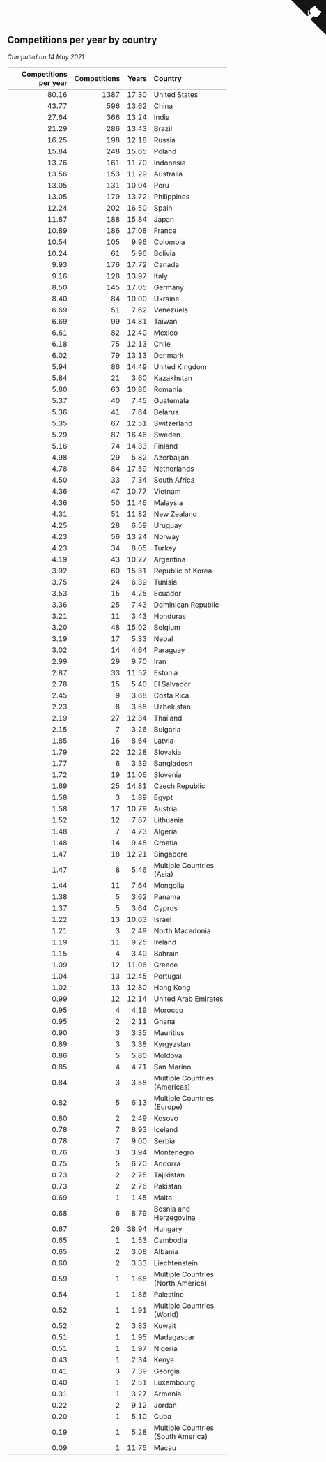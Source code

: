 ## Competitions per year by country

*Computed on 14 May 2021*

| Competitions per year | Competitions | Years | Country |
| ---: | ---: | ---: | :--- |
| 80.16 | 1387 | 17.30 | United States |
| 43.77 | 596 | 13.62 | China |
| 27.64 | 366 | 13.24 | India |
| 21.29 | 286 | 13.43 | Brazil |
| 16.25 | 198 | 12.18 | Russia |
| 15.84 | 248 | 15.65 | Poland |
| 13.76 | 161 | 11.70 | Indonesia |
| 13.56 | 153 | 11.29 | Australia |
| 13.05 | 131 | 10.04 | Peru |
| 13.05 | 179 | 13.72 | Philippines |
| 12.24 | 202 | 16.50 | Spain |
| 11.87 | 188 | 15.84 | Japan |
| 10.89 | 186 | 17.08 | France |
| 10.54 | 105 | 9.96 | Colombia |
| 10.24 | 61 | 5.96 | Bolivia |
| 9.93 | 176 | 17.72 | Canada |
| 9.16 | 128 | 13.97 | Italy |
| 8.50 | 145 | 17.05 | Germany |
| 8.40 | 84 | 10.00 | Ukraine |
| 6.69 | 51 | 7.62 | Venezuela |
| 6.69 | 99 | 14.81 | Taiwan |
| 6.61 | 82 | 12.40 | Mexico |
| 6.18 | 75 | 12.13 | Chile |
| 6.02 | 79 | 13.13 | Denmark |
| 5.94 | 86 | 14.49 | United Kingdom |
| 5.84 | 21 | 3.60 | Kazakhstan |
| 5.80 | 63 | 10.86 | Romania |
| 5.37 | 40 | 7.45 | Guatemala |
| 5.36 | 41 | 7.64 | Belarus |
| 5.35 | 67 | 12.51 | Switzerland |
| 5.29 | 87 | 16.46 | Sweden |
| 5.16 | 74 | 14.33 | Finland |
| 4.98 | 29 | 5.82 | Azerbaijan |
| 4.78 | 84 | 17.59 | Netherlands |
| 4.50 | 33 | 7.34 | South Africa |
| 4.36 | 47 | 10.77 | Vietnam |
| 4.36 | 50 | 11.46 | Malaysia |
| 4.31 | 51 | 11.82 | New Zealand |
| 4.25 | 28 | 6.59 | Uruguay |
| 4.23 | 56 | 13.24 | Norway |
| 4.23 | 34 | 8.05 | Turkey |
| 4.19 | 43 | 10.27 | Argentina |
| 3.92 | 60 | 15.31 | Republic of Korea |
| 3.75 | 24 | 6.39 | Tunisia |
| 3.53 | 15 | 4.25 | Ecuador |
| 3.36 | 25 | 7.43 | Dominican Republic |
| 3.21 | 11 | 3.43 | Honduras |
| 3.20 | 48 | 15.02 | Belgium |
| 3.19 | 17 | 5.33 | Nepal |
| 3.02 | 14 | 4.64 | Paraguay |
| 2.99 | 29 | 9.70 | Iran |
| 2.87 | 33 | 11.52 | Estonia |
| 2.78 | 15 | 5.40 | El Salvador |
| 2.45 | 9 | 3.68 | Costa Rica |
| 2.23 | 8 | 3.58 | Uzbekistan |
| 2.19 | 27 | 12.34 | Thailand |
| 2.15 | 7 | 3.26 | Bulgaria |
| 1.85 | 16 | 8.64 | Latvia |
| 1.79 | 22 | 12.28 | Slovakia |
| 1.77 | 6 | 3.39 | Bangladesh |
| 1.72 | 19 | 11.06 | Slovenia |
| 1.69 | 25 | 14.81 | Czech Republic |
| 1.58 | 3 | 1.89 | Egypt |
| 1.58 | 17 | 10.79 | Austria |
| 1.52 | 12 | 7.87 | Lithuania |
| 1.48 | 7 | 4.73 | Algeria |
| 1.48 | 14 | 9.48 | Croatia |
| 1.47 | 18 | 12.21 | Singapore |
| 1.47 | 8 | 5.46 | Multiple Countries (Asia) |
| 1.44 | 11 | 7.64 | Mongolia |
| 1.38 | 5 | 3.62 | Panama |
| 1.37 | 5 | 3.64 | Cyprus |
| 1.22 | 13 | 10.63 | Israel |
| 1.21 | 3 | 2.49 | North Macedonia |
| 1.19 | 11 | 9.25 | Ireland |
| 1.15 | 4 | 3.49 | Bahrain |
| 1.09 | 12 | 11.06 | Greece |
| 1.04 | 13 | 12.45 | Portugal |
| 1.02 | 13 | 12.80 | Hong Kong |
| 0.99 | 12 | 12.14 | United Arab Emirates |
| 0.95 | 4 | 4.19 | Morocco |
| 0.95 | 2 | 2.11 | Ghana |
| 0.90 | 3 | 3.35 | Mauritius |
| 0.89 | 3 | 3.38 | Kyrgyzstan |
| 0.86 | 5 | 5.80 | Moldova |
| 0.85 | 4 | 4.71 | San Marino |
| 0.84 | 3 | 3.58 | Multiple Countries (Americas) |
| 0.82 | 5 | 6.13 | Multiple Countries (Europe) |
| 0.80 | 2 | 2.49 | Kosovo |
| 0.78 | 7 | 8.93 | Iceland |
| 0.78 | 7 | 9.00 | Serbia |
| 0.76 | 3 | 3.94 | Montenegro |
| 0.75 | 5 | 6.70 | Andorra |
| 0.73 | 2 | 2.75 | Tajikistan |
| 0.73 | 2 | 2.76 | Pakistan |
| 0.69 | 1 | 1.45 | Malta |
| 0.68 | 6 | 8.79 | Bosnia and Herzegovina |
| 0.67 | 26 | 38.94 | Hungary |
| 0.65 | 1 | 1.53 | Cambodia |
| 0.65 | 2 | 3.08 | Albania |
| 0.60 | 2 | 3.33 | Liechtenstein |
| 0.59 | 1 | 1.68 | Multiple Countries (North America) |
| 0.54 | 1 | 1.86 | Palestine |
| 0.52 | 1 | 1.91 | Multiple Countries (World) |
| 0.52 | 2 | 3.83 | Kuwait |
| 0.51 | 1 | 1.95 | Madagascar |
| 0.51 | 1 | 1.97 | Nigeria |
| 0.43 | 1 | 2.34 | Kenya |
| 0.41 | 3 | 7.39 | Georgia |
| 0.40 | 1 | 2.51 | Luxembourg |
| 0.31 | 1 | 3.27 | Armenia |
| 0.22 | 2 | 9.12 | Jordan |
| 0.20 | 1 | 5.10 | Cuba |
| 0.19 | 1 | 5.28 | Multiple Countries (South America) |
| 0.09 | 1 | 11.75 | Macau |


<a href="https://github.com/jonatanklosko/wca_statistics" class="github-corner" aria-label="View source on Github"><svg width="80" height="80" viewBox="0 0 250 250" style="fill:#151513; color:#fff; position: absolute; top: 0; border: 0; right: 0;" aria-hidden="true"><path d="M0,0 L115,115 L130,115 L142,142 L250,250 L250,0 Z"></path><path d="M128.3,109.0 C113.8,99.7 119.0,89.6 119.0,89.6 C122.0,82.7 120.5,78.6 120.5,78.6 C119.2,72.0 123.4,76.3 123.4,76.3 C127.3,80.9 125.5,87.3 125.5,87.3 C122.9,97.6 130.6,101.9 134.4,103.2" fill="currentColor" style="transform-origin: 130px 106px;" class="octo-arm"></path><path d="M115.0,115.0 C114.9,115.1 118.7,116.5 119.8,115.4 L133.7,101.6 C136.9,99.2 139.9,98.4 142.2,98.6 C133.8,88.0 127.5,74.4 143.8,58.0 C148.5,53.4 154.0,51.2 159.7,51.0 C160.3,49.4 163.2,43.6 171.4,40.1 C171.4,40.1 176.1,42.5 178.8,56.2 C183.1,58.6 187.2,61.8 190.9,65.4 C194.5,69.0 197.7,73.2 200.1,77.6 C213.8,80.2 216.3,84.9 216.3,84.9 C212.7,93.1 206.9,96.0 205.4,96.6 C205.1,102.4 203.0,107.8 198.3,112.5 C181.9,128.9 168.3,122.5 157.7,114.1 C157.9,116.9 156.7,120.9 152.7,124.9 L141.0,136.5 C139.8,137.7 141.6,141.9 141.8,141.8 Z" fill="currentColor" class="octo-body"></path></svg></a><style>.github-corner:hover .octo-arm{animation:octocat-wave 560ms ease-in-out}@keyframes octocat-wave{0%,100%{transform:rotate(0)}20%,60%{transform:rotate(-25deg)}40%,80%{transform:rotate(10deg)}}@media (max-width:500px){.github-corner:hover .octo-arm{animation:none}.github-corner .octo-arm{animation:octocat-wave 560ms ease-in-out}}</style>
